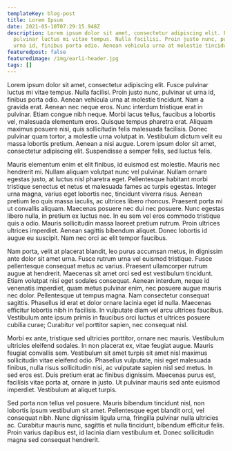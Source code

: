 ```yaml
---
templateKey: blog-post
title: Lorem Ipsum
date: 2021-05-10T07:29:15.948Z
description: Lorem ipsum dolor sit amet, consectetur adipiscing elit. Fusce
  pulvinar luctus mi vitae tempus. Nulla facilisi. Proin justo nunc, pulvinar ut
  urna id, finibus porta odio. Aenean vehicula urna at molestie tincidunt
featuredpost: false
featuredimage: /img/earli-header.jpg
tags: []
---
```



Lorem ipsum dolor sit amet, consectetur adipiscing elit. Fusce pulvinar luctus mi vitae tempus. Nulla facilisi. Proin justo nunc, pulvinar ut urna id, finibus porta odio. Aenean vehicula urna at molestie tincidunt. Nam a gravida erat. Aenean nec neque eros. Nunc interdum tristique erat in pulvinar. Etiam congue nibh neque. Morbi lacus tellus, faucibus a lobortis vel, malesuada elementum eros. Quisque tempus pharetra erat. Aliquam maximus posuere nisi, quis sollicitudin felis malesuada facilisis. Donec pulvinar quam tortor, a molestie urna volutpat in. Vestibulum dictum velit eu massa lobortis pretium. Aenean a nisi augue. Lorem ipsum dolor sit amet, consectetur adipiscing elit. Suspendisse a semper felis, sed luctus felis.

Mauris elementum enim et elit finibus, id euismod est molestie. Mauris nec hendrerit mi. Nullam aliquam volutpat nunc vel pulvinar. Nullam ornare egestas justo, at luctus nisl pharetra eget. Pellentesque habitant morbi tristique senectus et netus et malesuada fames ac turpis egestas. Integer urna magna, varius eget lobortis nec, tincidunt viverra risus. Aenean pretium leo quis massa iaculis, ac ultrices libero rhoncus. Praesent porta mi ut convallis aliquam. Maecenas posuere nec dui nec posuere. Nunc egestas libero nulla, in pretium ex luctus nec. In eu sem vel eros commodo tristique quis a odio. Mauris sollicitudin massa laoreet pretium rutrum. Proin ultrices ultrices imperdiet. Aenean sagittis bibendum aliquet. Donec lobortis id augue eu suscipit. Nam nec orci ac elit tempor faucibus.

Nam porta, velit at placerat blandit, leo purus accumsan metus, in dignissim ante dolor sit amet urna. Fusce rutrum urna vel euismod tristique. Fusce pellentesque consequat metus ac varius. Praesent ullamcorper rutrum augue at hendrerit. Maecenas sit amet orci sed est vestibulum tincidunt. Etiam volutpat nisi eget sodales consequat. Aenean interdum, neque id venenatis imperdiet, quam metus pulvinar enim, nec posuere augue mauris nec dolor. Pellentesque ut tempus magna. Nam consectetur consequat sagittis. Phasellus id erat et dolor ornare lacinia eget id nulla. Maecenas efficitur lobortis nibh in facilisis. In vulputate diam vel arcu ultrices faucibus. Vestibulum ante ipsum primis in faucibus orci luctus et ultrices posuere cubilia curae; Curabitur vel porttitor sapien, nec consequat nisl.

Morbi ex ante, tristique sed ultricies porttitor, ornare nec mauris. Vestibulum ultricies eleifend sodales. In non placerat ex, vitae feugiat augue. Mauris feugiat convallis sem. Vestibulum sit amet turpis sit amet nisl maximus sollicitudin vitae eleifend odio. Phasellus vulputate, nisi eget malesuada finibus, nulla risus sollicitudin nisi, ac vulputate sapien nisl sed metus. In sed eros est. Duis pretium erat ac finibus dignissim. Maecenas purus est, facilisis vitae porta at, ornare in justo. Ut pulvinar mauris sed ante euismod imperdiet. Vestibulum at aliquet turpis.

Sed porta non tellus vel posuere. Mauris bibendum tincidunt nisl, non lobortis ipsum vestibulum sit amet. Pellentesque eget blandit orci, vel consequat nibh. Nunc dignissim ligula urna, fringilla pulvinar nulla ultricies ac. Curabitur mauris nunc, sagittis et nulla tincidunt, bibendum efficitur felis. Proin varius dapibus est, id lacinia diam vestibulum et. Donec sollicitudin magna sed consequat hendrerit.
